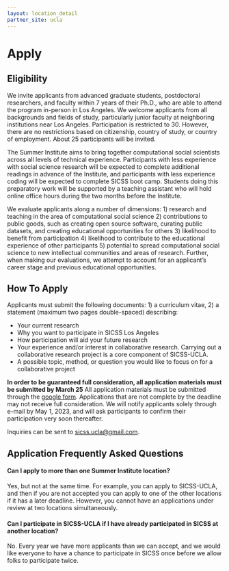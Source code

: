 ```yaml
---
layout: location_detail
partner_site: ucla
---
```


# Apply

## Eligibility

We invite applicants from advanced graduate students, postdoctoral researchers, and faculty within 7 years of their Ph.D., who are able to attend the program in-person in Los Angeles. We welcome applicants from all backgrounds and fields of study, particularly junior faculty at neighboring institutions near Los Angeles. Participation is restricted to 30. However, there are no restrictions based on citizenship, country of study, or country of employment. About 25 participants will be invited.

The Summer Institute aims to bring together computational social scientists across all levels of technical experience. Participants with less experience with social science research will be expected to complete additional readings in advance of the Institute, and participants with less experience coding will be expected to complete SICSS boot camp. Students doing this preparatory work will be supported by a teaching assistant who will hold online office hours during the two months before the Institute.

We evaluate applicants along a number of dimensions: 1) research and teaching in the area of computational social science 2) contributions to public goods, such as creating open source software, curating public datasets, and creating educational opportunities for others 3) likelihood to benefit from participation 4) likelihood to contribute to the educational experience of other participants 5) potential to spread computational social science to new intellectual communities and areas of research. Further, when making our evaluations, we attempt to account for an applicant’s career stage and previous educational opportunities.

## How To Apply

Applicants must submit the following documents: 1) a curriculum vitae, 2)  a statement (maximum two pages double-spaced) describing: 

- Your current research
- Why you want to participate in SICSS Los Angeles
- How participation will aid your future research
- Your experience and/or interest in collaborative research. Carrying out a collaborative research project is a core component of SICSS-UCLA.
- A possible topic, method, or question you would like to focus on for a collaborative project

**In order to be guaranteed full consideration, all application materials must be submitted by March 25** All application materials must be submitted through the [google form](https://forms.gle/V5sZ61ewE4uVFFTb9). Applications that are not complete by the deadline may not receive full consideration. We will notify applicants solely through e-mail by May 1, 2023, and will ask participants to confirm their participation very soon thereafter.

Inquiries can be sent to sicss.ucla@gmail.com.

## Application Frequently Asked Questions

#### Can I apply to more than one Summer Institute location?

Yes, but not at the same time. For example, you can apply to SICSS-UCLA, and then if you are not accepted you can apply to one of the other locations if it has a later deadline. However, you cannot have an applications under review at two locations simultaneously.

#### Can I participate in SICSS-UCLA if I have already participated in SICSS at another location?

No. Every year we have more applicants than we can accept, and we would like everyone to have a chance to participate in SICSS once before we allow folks to participate twice.
